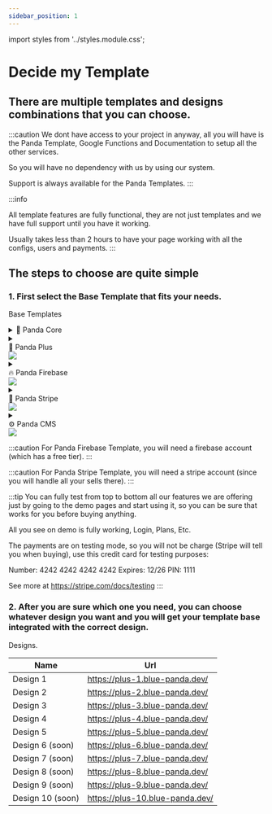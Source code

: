 ```yaml
---
sidebar_position: 1
---
```


import styles from '../styles.module.css';

# Decide my Template

<h2>There are multiple templates and designs combinations that you can choose.</h2>

:::caution
We dont have access to your project in anyway, all you will have is the Panda Template, Google Functions and Documentation to setup all the other services.

So you will have no dependency with us by using our system.

Support is always available for the Panda Templates.
:::

:::info

All template features are fully functional, they are not just templates and we have full support until you have it working.

Usually takes less than 2 hours to have your page working with all the configs, users and payments.
:::

## The steps to choose are quite simple

###  1. First select the Base Template that fits your needs.

Base Templates

<details>
    <summary> 🚢 Panda Core</summary>
    <p>This is the free version, contains basic structure, some base components without sections, and dark/light mode</p>
    <p>
    To have this project running , shouldnt take more than 2 minutes average.
    </p>
</details>
 <details>
    <summary>
    <div style={{display: 'flex', justifyContent: 'space-between'}}>
    <div> 🚀 Panda Plus</div>
    <div style={{marginLeft: 'auto'}}><img src={'/img/plus.png'} style={{width: '20px'}} /></div>
    </div>
    </summary>
    <p>(Core Included) This is a landing page, which includes i18n, multiple sections such as Hero, Plans, Products, Features, Why Us, My Numbers, Reviews, Timeline, Customers, Code Example, Subscribe US, Tech Stack, FAQs and Cookies Popup and more components.</p>
</details>
<details>
<summary>
    <div style={{display: 'flex', justifyContent: 'space-between'}}>
    <div> 🔥 Panda Firebase</div>
    <div style={{marginLeft: 'auto'}}><img src={'/img/firebase.png'} style={{width: '15px', marginRight: '5px'}} /></div>
    </div>
    </summary>
    <p>(<span className={styles.yellow}>Plus Included</span>) This is all about users features, so you can forget about repetitive features such us Login(email/pass, gmail, github, fb, twitter, etc), Logout, Register, Forgot Password, My Account, Public Profile, Notifications, Avatar (taken from provider), Upload new Avatar, My Storage Page (example to handle assets, upload, download, etc), Hideouts (Example of collaboration page, with live data and share link), Restricted areas and more.</p>
    <a href="https://firebase.blue-panda.dev/">
        See demo
    </a>
</details>
<details>
<summary>
    <div style={{display: 'flex', justifyContent: 'space-between'}}>
        <div> 🏦 Panda Stripe</div>
        <div style={{marginLeft: 'auto'}}><img src={'/img/stripe.png'} style={{width: '35px', marginRight: '5px'}} /></div>
    </div>
</summary>
    <p>(<span className={styles.orange}>Firebase Included</span>) This is all about payments you will have nice features such as One time payments (Products), Plans (Including Trials), Credits (Spend and Buy), Billing (Including Invoices), Restricted areas just for premium users, My Orders Page , Unlocked Content after buying a Product and more.</p>
    <a href="https://stripe.blue-panda.dev/">
        See demo
    </a>
</details>
<details>
<summary>
    <div style={{display: 'flex', justifyContent: 'space-between'}}>
    <div> ⚙️ Panda CMS</div>
    <div style={{marginLeft: 'auto'}}><img src={'/img/cms.png'} style={{width: '15px', marginRight: '5px'}} /></div>
    </div>
    </summary>
    <p>Soon</p>
</details>

:::caution
For <span className={styles.orange}>Panda Firebase</span> Template, you will need a firebase account (which has a free tier).
:::


:::caution
For <span className={styles.red}>Panda Stripe</span> Template, you will need a stripe account (since you will handle all your sells there).
:::


:::tip
You can fully test from top to bottom all our features we are offering just by going to the demo pages and start using it, so you can be sure that works for you before buying anything.

All you see on demo is fully working, Login, Plans, Etc.

The payments are on testing mode, so you will not be charge (Stripe will tell you when buying), use this credit card for testing purposes:

Number: 4242 4242 4242 4242
Expires: 12/26
PIN: 1111

See more at https://stripe.com/docs/testing
:::

###  2. After you are sure which one you need, you can choose whatever design you want and you will get your template base integrated with the correct design.

Designs.

| Name      | Url                             |
| --------- | ------------------------------- |
| Design 1  | https://plus-1.blue-panda.dev/  |
| Design 2  | https://plus-2.blue-panda.dev/  |
| Design 3  | https://plus-3.blue-panda.dev/  |
| Design 4  | https://plus-4.blue-panda.dev/  |
| Design 5  | https://plus-5.blue-panda.dev/  |
| Design 6 (soon)  | https://plus-6.blue-panda.dev/  |
| Design 7 (soon) | https://plus-7.blue-panda.dev/  |
| Design 8 (soon) | https://plus-8.blue-panda.dev/  |
| Design 9 (soon) | https://plus-9.blue-panda.dev/  |
| Design 10 (soon) | https://plus-10.blue-panda.dev/ |

